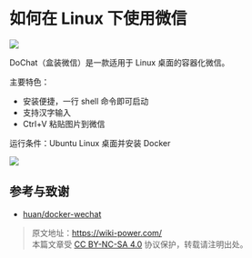 # 如何在 Linux 下使用微信

![](https://img.wiki-power.com/d/wiki-media/img/20200311141406.png)

DoChat（盒装微信）是一款适用于 Linux 桌面的容器化微信。

主要特色：

- 安装便捷，一行 shell 命令即可启动
- 支持汉字输入
- Ctrl+V 粘贴图片到微信

运行条件：Ubuntu Linux 桌面并安装 Docker

![](https://img.wiki-power.com/d/wiki-media/img/20200311141459.png)

## 参考与致谢

- [huan/docker-wechat](https://github.com/huan/docker-wechat)

> 原文地址：<https://wiki-power.com/>  
> 本篇文章受 [CC BY-NC-SA 4.0](https://creativecommons.org/licenses/by/4.0/deed.zh) 协议保护，转载请注明出处。
